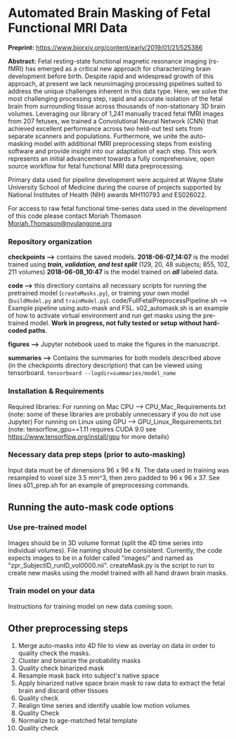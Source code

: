 # Automated Brain Masking of Fetal Functional MRI Data
**Preprint:** https://www.biorxiv.org/content/early/2019/01/21/525386

**Abstract:** Fetal resting-state functional magnetic resonance imaging (rs-fMRI) has emerged as a critical new approach for characterizing brain development before birth. Despite rapid and widespread growth of this approach, at present we lack neuroimaging processing pipelines suited to address the unique challenges inherent in this data type. Here, we solve the most challenging processing step, rapid and accurate isolation of the fetal brain from surrounding tissue across thousands of non-stationary 3D brain volumes. Leveraging our library of 1,241 manually traced fetal fMRI images from 207 fetuses, we trained a Convolutional Neural Network (CNN) that achieved excellent performance across two held-out test sets from separate scanners and populations. Furthermore, we unite the auto-masking model with additional fMRI preprocessing steps from existing software and provide insight into our adaptation of each step. This work represents an initial advancement towards a fully comprehensive, open source workflow for fetal functional MRI data preprocessing. 

Primary data used for pipeline development were acquired at Wayne State
University School of Medicine during the course of projects supported by National
Institutes of Health (NIH) awards MH110793 and ES026022.

For access to raw fetal functional time-series data used in the development of this code please contact Moriah Thomason Moriah.Thomason@nyulangone.org

### Repository organization
**checkpoints -->** contains the saved models. **2018-06-07_14:07** is the model trained using _**train, validation, and test split**_ (129, 20, 48 subjects; 855, 102, 211 volumes) **2018-06-08_10:47** is the model trained on _**all**_ labeled data.

**code -->** this directiory contains all necessary scripts for running the pretrained model (`createMasks.py`), or training your own model (`buildModel.py` and `trainModel.py`).  code/FullFetalPreprocessPipeline.sh --> Example pipeline using auto-mask and FSL. s02_automask.sh is an example of how to activate virtual environment and run get masks using the pre-trained model. **Work in progress, not fully tested or setup without hard-coded paths**.


**figures -->** Jupyter notebook used to make the figures in the manuscript. 

**summaries -->** Contains the summaries for both models described above (in the checkpoints directory description) that can be viewed using tensorboard.
`tensorboard --logdir=summaries/model_name`

### Installation & Requirements
Required libraries: 
For running on Mac CPU --> CPU_Mac_Requirements.txt (note: some of these libraries are probably unnecessary if you do not use Jupyter)
For running on Linux using GPU --> GPU_Linux_Requirements.txt (note: tensorflow_gpu==1.11 requires CUDA 9.0 see https://www.tensorflow.org/install/gpu for more details)

### Necessary data prep steps (prior to auto-masking)
Input data must be of dimensions 96 x 96 x N. The data used in training was resampled to voxel size 3.5 mm^3, then zero padded to 96 x 96 x 37. See lines s01_prep.sh for an example of preprocessing commands.

## Running the auto-mask code options
### Use pre-trained model
Images should be in 3D volume format (split the 4D time series into individual volumes). File naming should be consistent. Currently, the code expects images to be in a folder called "images/" and named as "zpr_SubjectID_runID_vol0000.nii".
createMask.py is the script to run to create new masks using the model trained with all hand drawn brain masks. 

### Train model on your data
Instructions for training model on new data coming soon.

## Other preprocessing steps
1. Merge auto-masks into 4D file to view as overlay on data in order to quality check the masks.
2. Cluster and binarize the probability masks
3. Quality check binarized mask
4. Resample mask back into subject's native space
5. Apply binarized native space brain mask to raw data to extract the fetal brain and discard other tissues
6. Quality check
7. Realign time series and identify usable low motion volumes
8. Quality Check
9. Normalize to age-matched fetal template
10. Quality check
